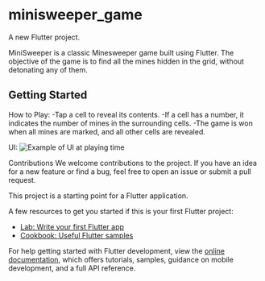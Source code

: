 # minisweeper_game

A new Flutter project.

MiniSweeper is a classic Minesweeper game built using Flutter. The objective of the game is to find all the mines hidden in the grid, without detonating any of them.

## Getting Started

How to Play:
-Tap a cell to reveal its contents.
-If a cell has a number, it indicates the number of mines in the surrounding cells.
-The game is won when all mines are marked, and all other cells are revealed.

UI:
![Example of UI at playing time](https://i.imgur.com/XCyPdGY.png)


Contributions
We welcome contributions to the project. If you have an idea for a new feature or find a bug, feel free to open an issue or submit a pull request.


This project is a starting point for a Flutter application.


A few resources to get you started if this is your first Flutter project:

- [Lab: Write your first Flutter app](https://docs.flutter.dev/get-started/codelab)
- [Cookbook: Useful Flutter samples](https://docs.flutter.dev/cookbook)

For help getting started with Flutter development, view the
[online documentation](https://docs.flutter.dev/), which offers tutorials,
samples, guidance on mobile development, and a full API reference.
